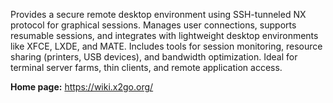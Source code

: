 Provides a secure remote desktop environment using SSH-tunneled NX protocol for
graphical sessions. Manages user connections, supports resumable sessions, and
integrates with lightweight desktop environments like XFCE, LXDE, and MATE.
Includes tools for session monitoring, resource sharing (printers, USB devices),
and bandwidth optimization. Ideal for terminal server farms, thin clients, and
remote application access.

**Home page:** <https://wiki.x2go.org/>